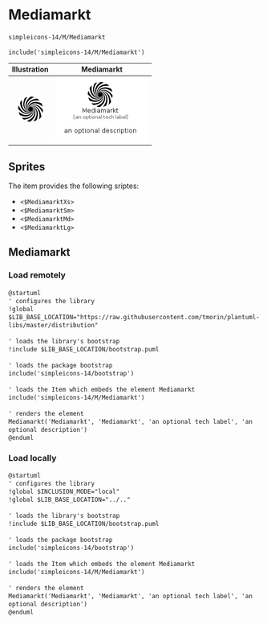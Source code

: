 # Mediamarkt


```text
simpleicons-14/M/Mediamarkt
```

```text
include('simpleicons-14/M/Mediamarkt')
```



| Illustration | Mediamarkt |
| :---: | :---: |
| ![illustration for Illustration](../../simpleicons-14/M/Mediamarkt.png) | ![illustration for Mediamarkt](../../simpleicons-14/M/Mediamarkt.Local.png) |



## Sprites
The item provides the following sriptes:

- `<$MediamarktXs>`
- `<$MediamarktSm>`
- `<$MediamarktMd>`
- `<$MediamarktLg>`





## Mediamarkt

### Load remotely
```plantuml
@startuml
' configures the library
!global $LIB_BASE_LOCATION="https://raw.githubusercontent.com/tmorin/plantuml-libs/master/distribution"

' loads the library's bootstrap
!include $LIB_BASE_LOCATION/bootstrap.puml

' loads the package bootstrap
include('simpleicons-14/bootstrap')

' loads the Item which embeds the element Mediamarkt
include('simpleicons-14/M/Mediamarkt')

' renders the element
Mediamarkt('Mediamarkt', 'Mediamarkt', 'an optional tech label', 'an optional description')
@enduml
```

### Load locally
```plantuml
@startuml
' configures the library
!global $INCLUSION_MODE="local"
!global $LIB_BASE_LOCATION="../.."

' loads the library's bootstrap
!include $LIB_BASE_LOCATION/bootstrap.puml

' loads the package bootstrap
include('simpleicons-14/bootstrap')

' loads the Item which embeds the element Mediamarkt
include('simpleicons-14/M/Mediamarkt')

' renders the element
Mediamarkt('Mediamarkt', 'Mediamarkt', 'an optional tech label', 'an optional description')
@enduml
```

